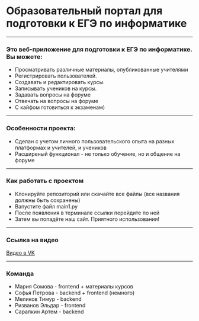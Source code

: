 # Образовательный портал для подготовки к ЕГЭ по информатике

---
### Это веб-приложение для подготовки к ЕГЭ по информатике. Вы можете:
- Просматривать различные материалы, опубликованные учителями
- Регистрировать пользователей.
- Создавать и редактировать курсы.
- Записывать учеников на курсы.
- Задавать вопросы на форуме
- Отвечать на вопросы на форуме
- С кайфом готовиться к экзаменам)
---
### Особенности проекта:

- Сделан с учетом личного пользовательского опыта на разных платформах и учителей, и учеников
- Расширеный функционал - не только обучение, но и общение на форуме

---
### Как работать с проектом
- Клонируйте репозиторий или скачайте все файлы (все названия должны быть сохранены)
- Вапустите файл main1.py
- После появления в терминале ссылки перейдите по ней
- Затем вы попадёте наш сайт. Приятного использования!
---
### Ссылка на видео

[Видео в VK]()

---
### Команда
- Мария Сомова - frontend + материалы курсов
- Софья Петрова - backend + frontend (немного)
- Меликов Тимур - backend
- Ризванов Эльдар - frontend
- Сарапкин Артем - backend
